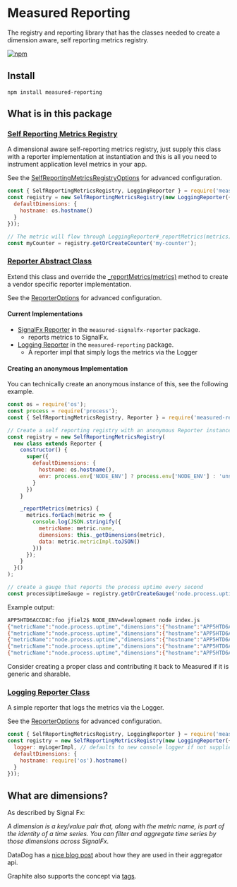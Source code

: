 # Measured Reporting

The registry and reporting library that has the classes needed to create a dimension aware, self reporting metrics registry.

[![npm](https://img.shields.io/npm/v/measured-reporting.svg)](https://www.npmjs.com/package/measured-reporting) 

## Install

```
npm install measured-reporting
```

## What is in this package

### [Self Reporting Metrics Registry](https://yaorg.github.io/node-measured/SelfReportingMetricsRegistry.html)
A dimensional aware self-reporting metrics registry, just supply this class with a reporter implementation at instantiation and this is all you need to instrument application level metrics in your app.

See the [SelfReportingMetricsRegistryOptions](http://yaorg.github.io/node-measured/build/docs/packages/measured-reporting/global.html#SelfReportingMetricsRegistryOptions) for advanced configuration.

```javascript
const { SelfReportingMetricsRegistry, LoggingReporter } = require('measured-reporting');
const registry = new SelfReportingMetricsRegistry(new LoggingReporter({
  defaultDimensions: {
    hostname: os.hostname()
  }
}));

// The metric will flow through LoggingReporter#_reportMetrics(metrics) every 10 seconds by default
const myCounter = registry.getOrCreateCounter('my-counter');

```

### [Reporter Abstract Class](https://yaorg.github.io/node-measured/Reporter.html)
Extend this class and override the [_reportMetrics(metrics)](https://yaorg.github.io/node-measured/Reporter.html#_reportMetrics__anchor) method to create a vendor specific reporter implementation. 

See the [ReporterOptions](http://yaorg.github.io/node-measured/build/docs/packages/measured-reporting/global.html#ReporterOptions) for advanced configuration.

#### Current Implementations
- [SignalFx Reporter](https://yaorg.github.io/node-measured/SignalFxMetricsReporter.html) in the `measured-signalfx-reporter` package.
  - reports metrics to SignalFx.
- [Logging Reporter](https://yaorg.github.io/node-measured/LoggingReporter.html) in the `measured-reporting` package.
  - A reporter impl that simply logs the metrics via the Logger

#### Creating an anonymous Implementation
You can technically create an anonymous instance of this, see the following example.
```javascript
const os = require('os');
const process = require('process');
const { SelfReportingMetricsRegistry, Reporter } = require('measured-reporting');

// Create a self reporting registry with an anonymous Reporter instance;
const registry = new SelfReportingMetricsRegistry(
  new class extends Reporter {
    constructor() {
      super({
        defaultDimensions: {
          hostname: os.hostname(),
          env: process.env['NODE_ENV'] ? process.env['NODE_ENV'] : 'unset'
        }
      })
    }

    _reportMetrics(metrics) {
      metrics.forEach(metric => {
        console.log(JSON.stringify({
          metricName: metric.name,
          dimensions: this._getDimensions(metric),
          data: metric.metricImpl.toJSON()
        }))
      });
    }
  }()
);

// create a gauge that reports the process uptime every second
const processUptimeGauge = registry.getOrCreateGauge('node.process.uptime', () => process.uptime(), {}, 1);
```

Example output:
```bash
APP5HTD6ACCD8C:foo jfiel2$ NODE_ENV=development node index.js
{"metricName":"node.process.uptime","dimensions":{"hostname":"APP5HTD6ACCD8C","env":"development"},"data":0.092}
{"metricName":"node.process.uptime","dimensions":{"hostname":"APP5HTD6ACCD8C","env":"development"},"data":1.099}
{"metricName":"node.process.uptime","dimensions":{"hostname":"APP5HTD6ACCD8C","env":"development"},"data":2.104}
{"metricName":"node.process.uptime","dimensions":{"hostname":"APP5HTD6ACCD8C","env":"development"},"data":3.105}
{"metricName":"node.process.uptime","dimensions":{"hostname":"APP5HTD6ACCD8C","env":"development"},"data":4.106}
```


Consider creating a proper class and contributing it back to Measured if it is generic and sharable.

### [Logging Reporter Class](https://yaorg.github.io/node-measured/LoggingReporter.html)
A simple reporter that logs the metrics via the Logger.

See the [ReporterOptions](http://yaorg.github.io/node-measured/build/docs/packages/measured-reporting/global.html#ReporterOptions) for advanced configuration.

```javascript
const { SelfReportingMetricsRegistry, LoggingReporter } = require('measured-reporting');
const registry = new SelfReportingMetricsRegistry(new LoggingReporter({
  logger: myLogerImpl, // defaults to new console logger if not supplied
  defaultDimensions: {
    hostname: require('os').hostname()
  }
}));
```

## What are dimensions?
As described by Signal Fx:
    
*A dimension is a key/value pair that, along with the metric name, is part of the identity of a time series. 
You can filter and aggregate time series by those dimensions across SignalFx.*
    
DataDog has a [nice blog post](https://www.datadoghq.com/blog/the-power-of-tagged-metrics/) about how they are used in their aggregator api.

Graphite also supports the concept via [tags](http://graphite.readthedocs.io/en/latest/tags.html).

